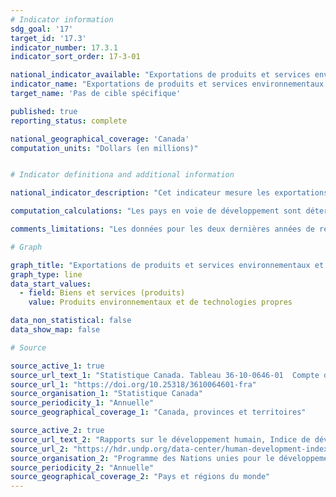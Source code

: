 ```yaml
---
# Indicator information
sdg_goal: '17'
target_id: '17.3'
indicator_number: 17.3.1
indicator_sort_order: 17-3-01

national_indicator_available: "Exportations de produits et services environnementaux et de technologies propres à des pays en voie de développement"
indicator_name: "Exportations de produits et services environnementaux et de technologies propres à des pays en voie de développement"
target_name: 'Pas de cible spécifique'

published: true
reporting_status: complete

national_geographical_coverage: 'Canada'
computation_units: "Dollars (en millions)"


# Indicator definitiona and additional information

national_indicator_description: "Cet indicateur mesure les exportations estimées de produits environnementaux et de technologies propres (en millions de dollars) vers les pays en voie de développement. Les exportations de produits environnementaux comprennent les biens environnementaux, tels que l'électricité propre, les biocarburants et les biens primaires et les déchets et rebuts, ainsi que les services de gestion de déchets et d'assainissement. Les exportations de produits de technologies propres comprennent les biens de technologies propres ainsi que les services de technologies propres, incluant les services scientifiques, de recherche et développement, de soutien et de construction."

computation_calculations: "Les pays en voie de développement sont déterminés pour chaque année basé sur leur indice de développement humain (IDH) provenant du Programme des Nations unies pour le développement. Les pays pour lesquels l'IDH est inférieur à 0.8 sont considérés comme des pays en voie de développement. Les données pour cet indicateur sont calculées par la somme de toutes les exportations de produits environnementaux et de technologies propres destinées aux pays en voie de développement qui ont un IDH inférieur à 0.8." 

comments_limitations: "Les données pour les deux dernières années de référence sont préliminaires. Les Nations unies ne produisent pas de données sur l'IDH pour certains pays figurant dans la base de données sur les exportations de Statistique Canada. Ces pays ne sont donc pas inclus dans les données finales sur les exportations de produits environnementaux et de technologies propres vers les pays en voie de développement."

# Graph

graph_title: "Exportations de produits et services environnementaux et de technologies propres à des pays en voie de développement"
graph_type: line
data_start_values:
  - field: Biens et services (produits)
    value: Produits environnementaux et de technologies propres

data_non_statistical: false
data_show_map: false

# Source

source_active_1: true
source_url_text_1: "Statistique Canada. Tableau 36-10-0646-01  Compte des produits environnementaux et de technologies propres, exportations et importations internationales par partenaire commercial (x 1 000 000)"
source_url_1: "https://doi.org/10.25318/3610064601-fra"
source_organisation_1: "Statistique Canada"
source_periodicity_1: "Annuelle"
source_geographical_coverage_1: "Canada, provinces et territoires"

source_active_2: true
source_url_text_2: "Rapports sur le développement humain, Indice de développement humain"
source_url_2: "https://hdr.undp.org/data-center/human-development-index#/indicies/HDI"
source_organisation_2: "Programme des Nations unies pour le développement"
source_periodicity_2: "Annuelle"
source_geographical_coverage_2: "Pays et régions du monde"
---
```

